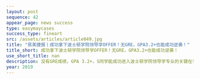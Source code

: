 ```yaml
---
layout: post
sequence: 42
appear_page: news success 
type: easymaycases
success_type: fineart
src: /assets/articles/article049.jpg
title: "易美捷报丨成功拿下波士顿学院领导学OFFER！无GRE，GPA3.2+也能成功逆袭！"
title_short: 成功拿下波士顿学院领导学OFFER！无GRE，GPA3.2+也能成功逆袭！
use_short_title: nan
description: 没有GRE成绩，GPA 3.2+，S同学能成功进入波士顿学院领导学专业的关键在于有明确的目标，提早做好了多方面的准备。在申请前期，通过和易美老师的沟通，充分了解了自己的优劣势以及学校专业的具体情况，敲定了以领导学为目标的申请方案。
year: 2019
---
```


